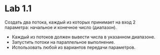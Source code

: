 ﻿# Lab 1.1
Создать два потока, каждый из которых принимает на вход 2 параметра: начальное и конечное число (диапазон).
- Каждый из потоков должен вывести числа в указанном диапазоне.
- Запустить потоки на параллельное выполнение.
- Использовать любой из вариантов передачи параметров.